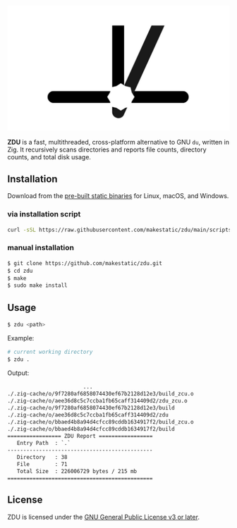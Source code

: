 ![ZDU](doc/assets/logo.jpg)

**ZDU** is a fast, multithreaded, cross-platform alternative to GNU `du`, written in Zig. It recursively scans directories and reports file counts, directory counts, and total disk usage.

## Installation

Download from the [pre-built static binaries](https://github.com/makestatic/zdu/releases) for Linux, macOS, and Windows.

### via installation script
```bash
curl -sSL https://raw.githubusercontent.com/makestatic/zdu/main/scripts/install.sh | bash
```

### manual installation 
```bash
$ git clone https://github.com/makestatic/zdu.git
$ cd zdu
$ make
$ sudo make install
```

## Usage
```bash
$ zdu <path>
```

Example:
```bash
# current working directory
$ zdu .
```

Output:
```text
                        ...
./.zig-cache/o/9f7280af6858074430ef67b2128d12e3/build_zcu.o
./.zig-cache/o/aee36d8c5c7ccba1fb65caff314409d2/zdu_zcu.o
./.zig-cache/o/9f7280af6858074430ef67b2128d12e3/build
./.zig-cache/o/aee36d8c5c7ccba1fb65caff314409d2/zdu
./.zig-cache/o/bbaed4b8a94d4cfcc89cddb1634917f2/build_zcu.o
./.zig-cache/o/bbaed4b8a94d4cfcc89cddb1634917f2/build
================= ZDU Report =================
   Entry Path  : `.`
----------------------------------------------
   Directory   : 38   
   File        : 71
   Total Size  : 226006729 bytes / 215 mb
==============================================
```

## License
ZDU is licensed under the [GNU General Public License v3 or later](https://www.gnu.org/licenses/gpl-3.0.en.html).
